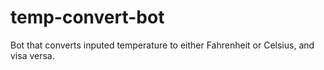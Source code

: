 # temp-convert-bot
<p>Bot that converts inputed temperature to either Fahrenheit or Celsius, and visa versa.</p>
